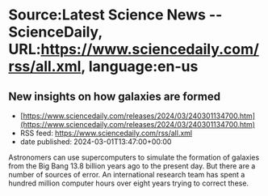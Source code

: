# Source:Latest Science News -- ScienceDaily, URL:https://www.sciencedaily.com/rss/all.xml, language:en-us

## New insights on how galaxies are formed
 - [https://www.sciencedaily.com/releases/2024/03/240301134700.htm](https://www.sciencedaily.com/releases/2024/03/240301134700.htm)
 - RSS feed: https://www.sciencedaily.com/rss/all.xml
 - date published: 2024-03-01T13:47:00+00:00

Astronomers can use supercomputers to simulate the formation of galaxies from the Big Bang 13.8 billion years ago to the present day. But there are a number of sources of error. An international research team has spent a hundred million computer hours over eight years trying to correct these.


